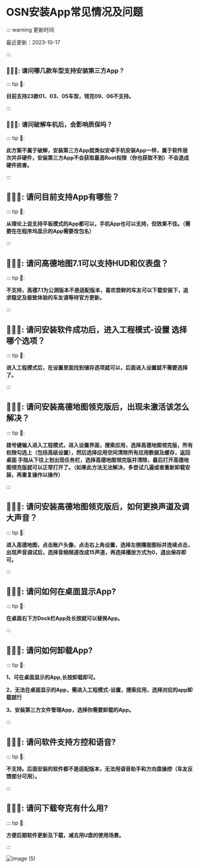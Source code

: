 # **OSN安装App常见情况及问题**

::: warning 更新时间

最近更新：2023-10-17

:::



### **🙋🏻‍♀️: 请问哪几款车型支持安装第三方App？**

::: tip 💬:  

**目前支持23款01、03、05车型，领克09、06不支持。**

:::



### **🙋🏻‍♀️**: 请问破解车机后，会影响质保吗？

::: tip 💬: 

**此方案不属于破解，安装第三方App就类似安卓手机安装App一样，属于软件层次并非硬件，安装第三方App不会获取最高Root权限（你也获取不到）不会造成硬件损害。**

:::



## **🙋🏻‍♀️**: 请问目前支持App有哪些？

::: tip 💬:

**从理论上说支持平板模式的App都可以，手机App也可以支持，但效果不佳。（需要在在程序坞显示的App需要改包名）**

::: 



## **🙋🏻‍♀️**: 请问高德地图7.1可以支持HUD和仪表盘？

::: tip 💬:

**不支持，高德7.1为公测版本不是适配版本，喜欢尝鲜的车友可以下载安装下，追求稳定及极致体验的车友请等待官方更新。**

::: 


## **🙋🏻‍♀️**: 请问安装软件成功后，进入工程模式-设置 选择哪个选项？

::: tip 💬: 

**进入工程模式后，在设置里面找到储存选项就可以，后面进入设置就不需要选择了。**

::: 



## **🙋🏻‍♀️**: 请问安装高德地图领克版后，出现未激活该怎么解决？

::: tip 💬:

**拨号键输入进入工程模式，进入设置界面，搜索应用，选择高德地图领克版，所有权限勾选上（包括高级设置），然后选择应用空间清除所有应用数据及缓存，返回桌面 手指从下往上划出现任务栏，选择高德地图领克版并清除，最后打开高德地图领克版就可以正常打开了。（如果此方法无法解决，多尝试几遍或者重新卸载安装，再重复操作以操作）**

::: 



## **🙋🏻‍♀️**: 请问安装高德地图领克版后，如何更换声道及调大声音？

::: tip 💬:

**进入高德地图，点击账户头像，点击右上角设置，选择左侧播报图标并连续点击，出现声音调试后，选择音频频道改成15声道，再选择播放方式为0，退出保存即可。**

::: 



## **🙋🏻‍♀️**: 请问如何在桌面显示App?

::: tip 💬: 

**在桌面右下方Dock栏App处长按就可以替换App。**

::: 



## **🙋🏻‍♀️**: 请问如何卸载App?

::: tip 💬:  

**1、可在桌面显示的App,长按卸载即可。**

**2、无法在桌面显示的App，需进入工程模式-设置，搜索应用，选择对应的app卸载就行**

**3、安装第三方文件管理App，选择你需要卸载的App。**

::: 



## **🙋🏻‍♀️**: 请问软件支持方控和语音?

::: tip 💬:

**不支持。后面安装的软件都不是适配版本，无法用语音助手和方向盘操控（车友反馈部分可用）。**

::: 



## **🙋🏻‍♀️**: 请问下载夸克有什么用?

:::  tip 💬:

**方便后期软件更新及下载，减去用U盘的使用场景。**

:::  


![image (5)](https://s2.loli.net/2023/10/17/mqnMUrb5xyI1cze.png)